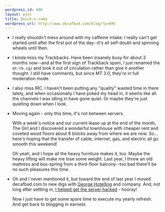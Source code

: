 ```yaml
--- 
wordpress_id: 606
layout: post
title: Quick-o-rama
wordpress_url: http://www.decafbad.com/blog/?p=606
---
```

* I really shouldn't mess around with my caffeine intake: I really can't get started until after the first pot of the day--it's all self-doubt and spinning wheels until then.

* I kinda miss my Trackbacks.  Have been insanely busy for about 3 months now--and at the first sign of Trackback spam, I just renamed the `mt-tb.cgi` and took it out of circulation rather than give it another thought.  I still have comments, but since MT 3.0, they're in full moderation mode.

* I also miss IRC.  I haven't been putting any "quality" wasted time in there lately, and when occasionally I have poked my head in, it seems like all the channels I was idling in have gone quiet.  Or maybe they're just quieting down when I look.

* Moving again - only this time, it's not between servers.  

  With a week's notice and our current lease up at the end of the month, The Girl and I discovered a wonderful townhouse with cheaper rent and coveted wood floors about 8 blocks away from where we are now.  So...  here's hoping that the transfer of cable, internet, gas, and electric all go smooth this weekend!
  
  Oh yeah, and I hope all the heavy furniture makes it, too.  Maybe the heavy lifting will make me lose some weight.  Last year, I threw an old mattress and box-spring from a third-floor balcony--too bad there'll be no such pleasures this time.

* Oh and I never mentioned it, but toward the end of last year I moved decafbad.com to new digs with [George Hotelling][george] and company.  And, not long after settling in, [I helped get the server hacked][aws] - hooray!

  Now I just have to get some spare time to execute my yearly refresh.  And get back to blogging in earnest.

[george]:http://george.hotelling.net/90percent/
[aws]:http://george.hotelling.net/90percent/geekery/my_server_got_0wned.php
